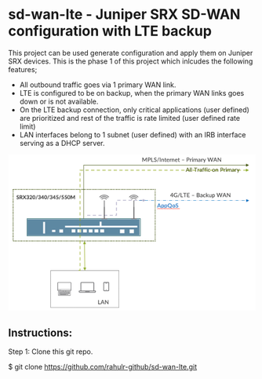 # sd-wan-lte - Juniper SRX SD-WAN configuration with LTE backup

This project can be used generate configuration and apply them on Juniper SRX devices. 
  This is the phase 1 of this project which inlcudes the following features;
  - All outbound traffic goes via 1 primary WAN link.
  - LTE is configured to be on backup, when the primary WAN links goes down or is not available. 
  - On the LTE backup connection, only critical applications (user defined) are prioritized and rest of the traffic is rate limited (user defined rate limit) 
  - LAN interfaces belong to 1 subnet (user defined) with an IRB interface serving as a DHCP server. 

![](/images/sd-wan-lte-topo.png)

## Instructions:
Step 1: Clone this git repo.

$	git clone https://github.com/rahulr-github/sd-wan-lte.git



